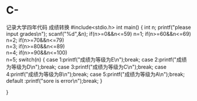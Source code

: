 # C-
记录大学四年代码
成绩转换
#include<stdio.h>
int main()
{
	int n;
	printf("please input grades\n");
	scanf("%d",&n);
	if(n>=0&&n<=59)
		n=1;
	if(n>=60&&n<=69)
		n=2;
	if(n>=70&&n<=79)	
  		n=3;
  	if(n>=80&&n<=89)	
  		n=4;
  	if(n>=90&&n<=100)	
  		n=5;
  	switch(n)
  	{
  		case 1:printf("成绩为等级为E\n");break;
  		case 2:printf("成绩为等级为D\n");break;
  		case 3:printf("成绩为等级为C\n");break;
  		case 4:printf("成绩为等级为B\n");break;
  		case 5:printf("成绩为等级为A\n");break;
  		default :printf("sore is  error\n");break;
	}
  		
 }
